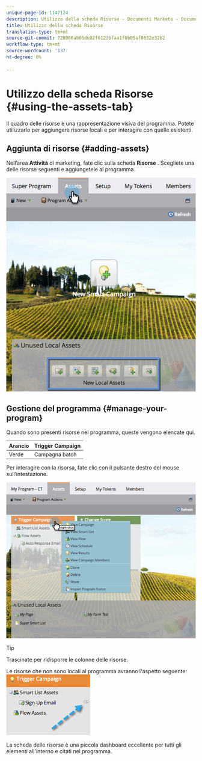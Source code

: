 ```yaml
---
unique-page-id: 1147124
description: Utilizzo della scheda Risorse - Documenti Marketo - Documentazione prodotto
title: Utilizzo della scheda Risorse
translation-type: tm+mt
source-git-commit: 728066ab05de82f6123bfaa1f0b05af8632e32b2
workflow-type: tm+mt
source-wordcount: '137'
ht-degree: 0%

---
```



# Utilizzo della scheda Risorse {#using-the-assets-tab}

Il quadro delle risorse è una rappresentazione visiva del programma. Potete utilizzarlo per aggiungere risorse locali e per interagire con quelle esistenti.

## Aggiunta di risorse {#adding-assets}

Nell’area **Attività** di marketing, fate clic sulla scheda **Risorse** . Scegliete una delle risorse seguenti e aggiungetele al programma.

![](assets/programassets.png)

## Gestione del programma  {#manage-your-program}

Quando sono presenti risorse nel programma, queste vengono elencate qui.

| Arancio | Trigger Campaign |
|---|---|
| Verde | Campagna batch |

Per interagire con la risorsa, fate clic con il pulsante destro del mouse sull’intestazione.

![](assets/assetsprefilled.png)

>[!TIP]
>
>Trascinate per ridisporre le colonne delle risorse.

Le risorse che non sono locali al programma avranno l&#39;aspetto seguente:  ![](assets/image2014-9-18-16-3a30-3a33.png)

La scheda delle risorse è una piccola dashboard eccellente per tutti gli elementi all&#39;interno e citati nel programma.
